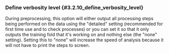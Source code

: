 ### Define verbosity level {#3.2.10_define_verbosity_level}

During preprocessing, this option will either output all processing
steps being performed on the data using the \"detailed\" setting
(recommended for first time use and to check processes) or you can set
it so that it only outputs the training fold that it's working on and
nothing else (the \"none\" setting). Setting this to \"none\" will
increase the speed of analysis because it will not have to print the
steps to screen.
